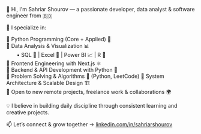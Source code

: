 👋 Hi, I'm Sahriar Shourov — a passionate developer, data analyst & software engineer from  🇧🇩

🧠 I specialize in:
  
🔹 Python Programming (Core + Applied) 🐍  
🔹 Data Analysis & Visualization 📊  
  ▪ SQL 🧮 | Excel 📘 | Power BI 📈 | R 📐  
🔹 Frontend Engineering with Next.js ⚛️  
🔹 Backend & API Development with Python 🚀  
🔹 Problem Solving & Algorithms 🧩 (Python, LeetCode)
🔹 System Architecture & Scalable Design 🏗️  
🔹 Open to new remote projects, freelance work & collaborations 🌍

💡 I believe in building daily discipline through consistent learning and creative projects.  

📫 Let’s connect & grow together → [linkedin.com/in/sahriarshourov](https://linkedin.com/in/sahriarshourov)
